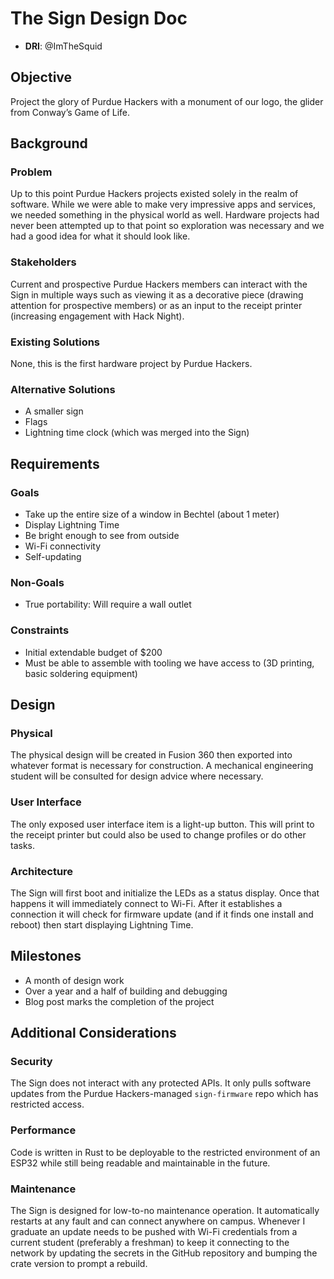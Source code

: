 # The Sign Design Doc

- **DRI**: @ImTheSquid

## Objective

Project the glory of Purdue Hackers with a monument of our logo, the glider from Conway’s Game of Life.

## Background

### Problem

Up to this point Purdue Hackers projects existed solely in the realm of software. While we were able to make very impressive apps and services, we needed something in the physical world as well. Hardware projects had never been attempted up to that point so exploration was necessary and we had a good idea for what it should look like.

### Stakeholders

Current and prospective Purdue Hackers members can interact with the Sign in multiple ways such as viewing it as a decorative piece (drawing attention for prospective members) or as an input to the receipt printer (increasing engagement with Hack Night).

### Existing Solutions

None, this is the first hardware project by Purdue Hackers.

### Alternative Solutions

- A smaller sign
- Flags
- Lightning time clock (which was merged into the Sign)

## Requirements

### Goals

- Take up the entire size of a window in Bechtel (about 1 meter)
- Display Lightning Time
- Be bright enough to see from outside
- Wi-Fi connectivity
- Self-updating

### Non-Goals

- True portability: Will require a wall outlet

### Constraints

- Initial extendable budget of $200
- Must be able to assemble with tooling we have access to (3D printing, basic soldering equipment)

## Design

### Physical

The physical design will be created in Fusion 360 then exported into whatever format is necessary for construction. A mechanical  engineering student will be consulted for design advice where necessary.

### User Interface

The only exposed user interface item is a light-up button. This will print to the receipt printer but could also be used to change profiles or do other tasks.

### Architecture

The Sign will first boot and initialize the LEDs as a status display. Once that happens it will immediately connect to Wi-Fi. After it establishes a connection it will check for firmware update (and if it finds one install and reboot) then start displaying Lightning Time.

## Milestones

- A month of design work
- Over a year and a half of building and debugging
- Blog post marks the completion of the project

## Additional Considerations

### Security

The Sign does not interact with any protected APIs. It only pulls software updates from the Purdue Hackers-managed `sign-firmware` repo which has restricted access.

### Performance

Code is written in Rust to be deployable to the restricted environment of an ESP32 while still being readable and maintainable in the future.

### Maintenance

The Sign is designed for low-to-no maintenance operation. It automatically restarts at any fault and can connect anywhere on campus. Whenever I graduate an update needs to be pushed with Wi-Fi credentials from a current student (preferably a freshman) to keep it connecting to the network by updating the secrets in the GitHub repository and bumping the crate version to prompt a rebuild.
